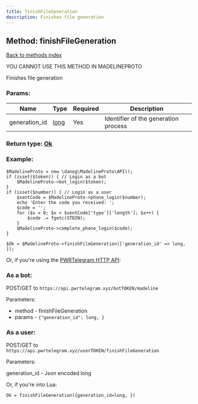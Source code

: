 ```yaml
---
title: finishFileGeneration
description: Finishes file generation
---
```

## Method: finishFileGeneration  
[Back to methods index](index.md)


YOU CANNOT USE THIS METHOD IN MADELINEPROTO


Finishes file generation

### Params:

| Name     |    Type       | Required | Description |
|----------|---------------|----------|-------------|
|generation\_id|[long](../types/long.md) | Yes|Identifier of the generation process|


### Return type: [Ok](../types/Ok.md)

### Example:


```
$MadelineProto = new \danog\MadelineProto\API();
if (isset($token)) { // Login as a bot
    $MadelineProto->bot_login($token);
}
if (isset($number)) { // Login as a user
    $sentCode = $MadelineProto->phone_login($number);
    echo 'Enter the code you received: ';
    $code = '';
    for ($x = 0; $x < $sentCode['type']['length']; $x++) {
        $code .= fgetc(STDIN);
    }
    $MadelineProto->complete_phone_login($code);
}

$Ok = $MadelineProto->finishFileGeneration(['generation_id' => long, ]);
```

Or, if you're using the [PWRTelegram HTTP API](https://pwrtelegram.xyz):

### As a bot:

POST/GET to `https://api.pwrtelegram.xyz/botTOKEN/madeline`

Parameters:

* method - finishFileGeneration
* params - `{"generation_id": long, }`



### As a user:

POST/GET to `https://api.pwrtelegram.xyz/userTOKEN/finishFileGeneration`

Parameters:

generation_id - Json encoded long



Or, if you're into Lua:

```
Ok = finishFileGeneration({generation_id=long, })
```

